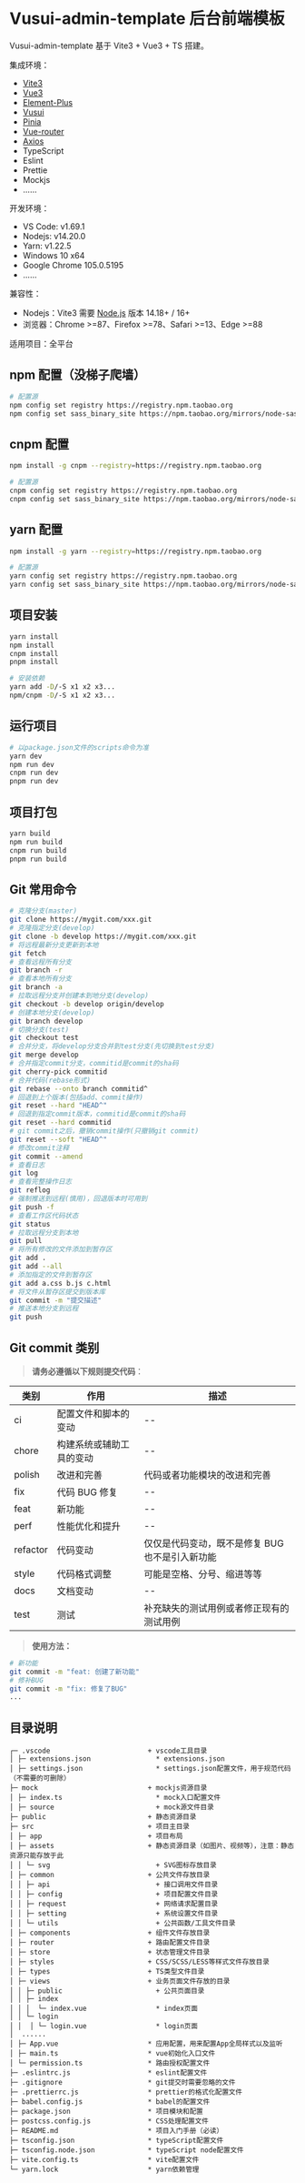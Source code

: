 # Vusui-admin-template 后台前端模板

Vusui-admin-template 基于 Vite3 + Vue3 + TS 搭建。

集成环境：

- [Vite3](https://vitejs.cn/)
- [Vue3](https://cn.vuejs.org/)
- [Element-Plus](https://element-plus.org/zh-CN/guide/design.html)
- [Vusui](https://vusui.com)
- [Pinia](https://pinia.vuejs.org/)
- [Vue-router](https://router.vuejs.org/zh/)
- [Axios](http://www.axios-js.com/zh-cn/)
- TypeScript
- Eslint
- Prettie
- Mockjs
- ……

开发环境：

- VS Code: v1.69.1
- Nodejs: v14.20.0
- Yarn: v1.22.5
- Windows 10 x64
- Google Chrome 105.0.5195
- ……

兼容性：

- Nodejs：Vite3 需要 [Node.js](https://nodejs.org/zh-cn/) 版本 14.18+ / 16+
- 浏览器：Chrome >=87、Firefox >=78、Safari >=13、Edge >=88

适用项目：全平台

## npm 配置（没梯子爬墙）

```bash
# 配置源
npm config set registry https://registry.npm.taobao.org
npm config set sass_binary_site https://npm.taobao.org/mirrors/node-sass
```

## cnpm 配置

```bash
npm install -g cnpm --registry=https://registry.npm.taobao.org

# 配置源
cnpm config set registry https://registry.npm.taobao.org
cnpm config set sass_binary_site https://npm.taobao.org/mirrors/node-sass
```

## yarn 配置

```bash
npm install -g yarn --registry=https://registry.npm.taobao.org

# 配置源
yarn config set registry https://registry.npm.taobao.org
yarn config set sass_binary_site https://npm.taobao.org/mirrors/node-sass
```

## 项目安装

```bash
yarn install
npm install
cnpm install
pnpm install

# 安装依赖
yarn add -D/-S x1 x2 x3...
npm/cnpm -D/-S x1 x2 x3...
```

## 运行项目

```bash
# 以package.json文件的scripts命令为准
yarn dev
npm run dev
cnpm run dev
pnpm run dev
```

## 项目打包

```bash
yarn build
npm run build
cnpm run build
pnpm run build
```

## Git 常用命令

```bash
# 克隆分支(master)
git clone https://mygit.com/xxx.git
# 克隆指定分支(develop)
git clone -b develop https://mygit.com/xxx.git
# 将远程最新分支更新到本地
git fetch
# 查看远程所有分支
git branch -r
# 查看本地所有分支
git branch -a
# 拉取远程分支并创建本到地分支(develop)
git checkout -b develop origin/develop
# 创建本地分支(develop)
git branch develop
# 切换分支(test)
git checkout test
# 合并分支，将develop分支合并到test分支(先切换到test分支)
git merge develop
# 合并指定commit分支，commitid是commit的sha码
git cherry-pick commitid
# 合并代码(rebase形式)
git rebase --onto branch commitid^
# 回退到上个版本(包括add、commit操作)
git reset --hard "HEAD^"
# 回退到指定commit版本，commitid是commit的sha码
git reset --hard commitid
# git commit之后，撤销commit操作(只撤销git commit)
git reset --soft "HEAD^"
# 修改commit注释
git commit --amend
# 查看日志
git log
# 查看完整操作日志
git reflog
# 强制推送到远程(慎用)，回退版本时可用到
git push -f
# 查看工作区代码状态
git status
# 拉取远程分支到本地
git pull
# 将所有修改的文件添加到暂存区
git add .
git add --all
# 添加指定的文件到暂存区
git add a.css b.js c.html
# 将文件从暂存区提交到版本库
git commit -m "提交描述"
# 推送本地分支到远程
git push
```

## Git commit 类别

> **请务必遵循以下规则提交代码**：

| 类别     | 作用                     | 描述                                            |
| -------- | ------------------------ | ----------------------------------------------- |
| ci       | 配置文件和脚本的变动     | --                                              |
| chore    | 构建系统或辅助工具的变动 | --                                              |
| polish   | 改进和完善               | 代码或者功能模块的改进和完善                    |
| fix      | 代码 BUG 修复            | --                                              |
| feat     | 新功能                   | --                                              |
| perf     | 性能优化和提升           | --                                              |
| refactor | 代码变动                 | 仅仅是代码变动，既不是修复 BUG 也不是引入新功能 |
| style    | 代码格式调整             | 可能是空格、分号、缩进等等                      |
| docs     | 文档变动                 | --                                              |
| test     | 测试                     | 补充缺失的测试用例或者修正现有的测试用例        |

> **使用方法：**

```bash
# 新功能
git commit -m "feat: 创建了新功能"
# 修补BUG
git commit -m "fix: 修复了BUG"
...
```

## 目录说明

```
┌─ .vscode                        + vscode工具目录
│ ├─ extensions.json                * extensions.json
│ ├─ settings.json                  * settings.json配置文件，用于规范代码（不需要的可删除）
├─ mock                           + mockjs资源目录
│ ├─ index.ts                       * mock入口配置文件
│ ├─ source                         + mock源文件目录
├─ public                         + 静态资源目录
├─ src                            + 项目主目录
│ ├─ app                          + 项目布局
│ ├─ assets                       + 静态资源目录（如图片、视频等），注意：静态资源只能存放于此
│ │ └─ svg                          + SVG图标存放目录
│ ├─ common                       + 公共文件存放目录
│ │ ├─ api                          + 接口调用文件目录
│ │ ├─ config                       + 项目配置文件目录
│ │ ├─ request                      + 网络请求配置目录
│ │ ├─ setting                      + 系统设置文件目录
│ │ └─ utils                        + 公共函数/工具文件目录
│ ├─ components                   + 组件文件存放目录
│ ├─ router                       + 路由配置文件目录
│ ├─ store                        + 状态管理文件目录
│ ├─ styles                       + CSS/SCSS/LESS等样式文件存放目录
│ ├─ types                        + TS类型文件目录
│ ├─ views                        + 业务页面文件存放的目录
│ │ ├─ public                       + 公共页面目录
│ │ ├─ index
│ │ │  └─ index.vue                 * index页面
│ │ └─ login
│ │  │ └─ login.vue                 * login页面
│  ......
│ ├─ App.vue                      * 应用配置，用来配置App全局样式以及监听
│ ├─ main.ts                      * vue初始化入口文件
│ └─ permission.ts                * 路由授权配置文件
├─ .eslintrc.js                   * eslint配置文件
├─ .gitignore                     * git提交时需要忽略的文件
├─ .prettierrc.js                 * prettier的格式化配置文件
├─ babel.config.js                * babel的配置文件
├─ package.json                   * 项目模块和配置
├─ postcss.config.js              * CSS处理配置文件
├─ README.md                      * 项目入门手册（必读）
├─ tsconfig.json                  * typeScript配置文件
├─ tsconfig.node.json             * typeScript node配置文件
├─ vite.config.ts                 * vite配置文件
└─ yarn.lock                      * yarn依赖管理
```
